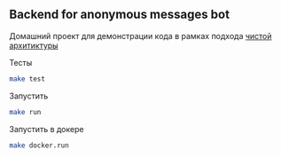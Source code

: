 ## Backend for anonymous messages bot 

Домашний проект для демонстрации кода в рамках подхода <a href="https://github.com/zhashkevych/go-clean-architecture">чистой архитиктуры</a>

Тесты 
```bash
make test
```

Запустить 
```bash
make run
```

Запустить в докере
```bash
make docker.run
```